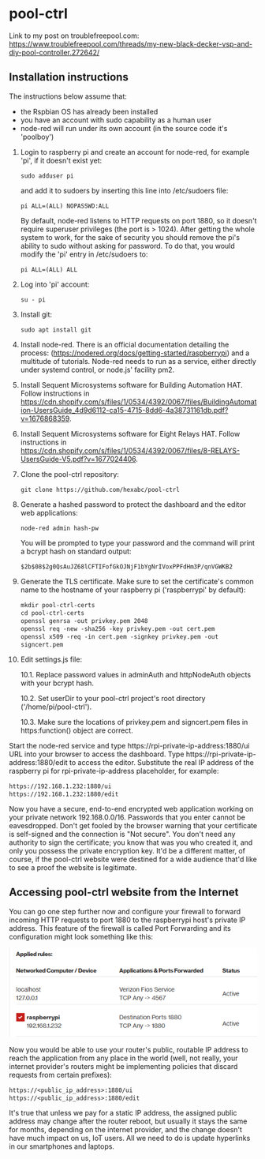 # pool-ctrl

Link to my post on troublefreepool.com:  
https://www.troublefreepool.com/threads/my-new-black-decker-vsp-and-diy-pool-controller.272642/  

## Installation instructions

The instructions below assume that:
- the Rspbian OS has already been installed
- you have an account with sudo capability as a human user
- node-red will run under its own account (in the source code it's 'poolboy')

1. Login to raspberry pi and create an account for node-red, for example 'pi', if it doesn't exist yet:
     ```console
     sudo adduser pi
     ```
     and add it to sudoers by inserting this line into /etc/sudoers file:
    ```console
    pi ALL=(ALL) NOPASSWD:ALL
    ```
     By default, node-red listens to HTTP requests on port 1880, so it doesn't require superuser privileges (the port is > 1024). After getting the whole system to work, for the sake of security you should remove the pi's ability to sudo without asking for password. To do that, you would modify the 'pi' entry in /etc/sudoers to:
    ```console
    pi ALL=(ALL) ALL
    ```
2. Log into 'pi' account:
    ```console
    su - pi
    ```
3. Install git: 
    ```console
    sudo apt install git
    ```
4. Install node-red. There is an official documentation detailing the process: (https://nodered.org/docs/getting-started/raspberrypi) and a multitude of tutorials. Node-red needs to run as a service, either directly under systemd control, or node.js' facility pm2.
5. Install Sequent Microsystems software for Building Automation HAT. Follow instructions in https://cdn.shopify.com/s/files/1/0534/4392/0067/files/BuildingAutomation-UsersGuide_4d9d6112-ca15-4715-8dd6-4a38731161db.pdf?v=1676868359.
6. Install Sequent Microsystems software for Eight Relays HAT. Follow instructions in 
https://cdn.shopify.com/s/files/1/0534/4392/0067/files/8-RELAYS-UsersGuide-V5.pdf?v=1677024406.
7. Clone the pool-ctrl repository:
    ```console
    git clone https://github.com/hexabc/pool-ctrl
    ```
8. Generate a hashed password to protect the dashboard and the editor web applications:
    ```console
    node-red admin hash-pw
    ```
    You will be prompted to type your password and the command will print a bcrypt hash on standard output:
   ```console
   $2b$08$2g0QsAuJZ68lCFTIFofGkOJNjF1bYgNrIVoxPPFdHm3P/qnVGWKB2
   ```
9. Generate the TLS certificate. Make sure to set the certificate's common name to the hostname of your raspberry pi ('raspberrypi' by default):
   ```console
   mkdir pool-ctrl-certs
   cd pool-ctrl-certs
   openssl genrsa -out privkey.pem 2048
   openssl req -new -sha256 -key privkey.pem -out cert.pem
   openssl x509 -req -in cert.pem -signkey privkey.pem -out signcert.pem
   ```
10. Edit settings.js file:

    10.1. Replace password values in adminAuth and httpNodeAuth objects with your bcrypt hash.

    10.2. Set userDir to your pool-ctrl project's root directory ('/home/pi/pool-ctrl').

    10.3. Make sure the locations of privkey.pem and signcert.pem files in https:function() object are correct.

Start the node-red service and type https://rpi-private-ip-address:1880/ui URL into your browser to access the dashboard. Type https://rpi-private-ip-address:1880/edit to access the editor. Substitute the real IP address of the raspberry pi for rpi-private-ip-address placeholder, for example:
```console
https://192.168.1.232:1880/ui
https://192.168.1.232:1880/edit
```

Now you have a secure, end-to-end encrypted web application working on your private network 192.168.0.0/16. Passwords that you enter cannot be eavesdropped. Don't get fooled by the browser warning that your certificate is self-signed and the connection is "Not secure". You don't need any authority to sign the certificate; you know that was you who created it, and only you possess the private encryption key. It'd be a different matter, of course, if the pool-ctrl website were destined for a wide audience that'd like to see a proof the website is legitimate.

## Accessing pool-ctrl website from the Internet

You can go one step further now and configure your firewall to forward incoming HTTP requests to port 1880 to the raspberrypi host's private IP address. This feature of the firewall is called Port Forwarding and its configuration might look something like this:

![Port Forwarding Rules](image.png)

Now you would be able to use your router's public, routable IP address to reach the application from any place in the world (well, not really, your internet provider's routers might be implementing policies that discard requests from certain prefixes):
```console
https://<public_ip_address>:1880/ui
https://<public_ip_address>:1880/edit
```
It's true that unless we pay for a static IP address, the assigned public address may change after the router reboot, but usually it stays the same for months, depending on the internet provider, and the change doesn't have much impact on us, IoT users. All we need to do is update hyperlinks in our smartphones and laptops.
